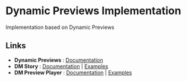 # Dynamic Previews Implementation

Implementation based on Dynamic Previews

## Links

- __Dynamic Previews__ : [Documentation](https://www.canva.com/design/DAEGDbSibZE/cvoKs-MEOdq3paAehFLkbQ/view?website#4:l-equipe-case)
- __DM Story__ :  [Documentation](https://dmvs-apac.github.io/dynamic-preview/story) | [Examples](https://staging.dmvs-apac.com/dmStory/index.html)
- __DM Preview Player__ :  [Documentation](https://dmvs-apac.github.io/dynamic-preview/player) | [Examples](https://staging.dmvs-apac.com/dm-preview-player/index.html)

